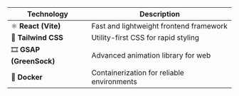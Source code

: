 | Technology               | Description                                |
| ------------------------ | ------------------------------------------ |
| ⚛️ **React (Vite)**      | Fast and lightweight frontend framework    |
| 🎨 **Tailwind CSS**      | Utility-first CSS for rapid styling        |
| 🎞️ **GSAP (GreenSock)** | Advanced animation library for web         |
| 🐳 **Docker**            | Containerization for reliable environments |

